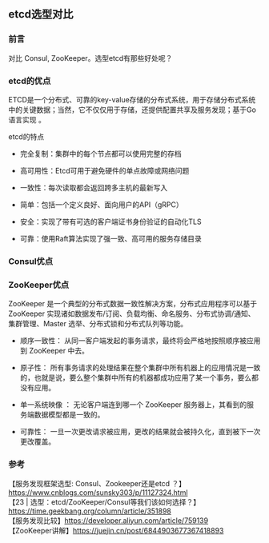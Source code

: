 ## etcd选型对比

### 前言

对比 Consul, ZooKeeper。选型etcd有那些好处呢？  

### etcd的优点

ETCD是一个分布式、可靠的key-value存储的分布式系统，用于存储分布式系统中的关键数据；当然，它不仅仅用于存储，还提供配置共享及服务发现；基于Go语言实现 。  

etcd的特点  

- 完全复制：集群中的每个节点都可以使用完整的存档  

- 高可用性：Etcd可用于避免硬件的单点故障或网络问题  

- 一致性：每次读取都会返回跨多主机的最新写入  

- 简单：包括一个定义良好、面向用户的API（gRPC）   

- 安全：实现了带有可选的客户端证书身份验证的自动化TLS  

- 可靠：使用Raft算法实现了强一致、高可用的服务存储目录  

### Consul优点

### ZooKeeper优点

ZooKeeper 是一个典型的分布式数据一致性解决方案，分布式应用程序可以基于 ZooKeeper 实现诸如数据发布/订阅、负载均衡、命名服务、分布式协调/通知、集群管理、Master 选举、分布式锁和分布式队列等功能。  

- 顺序一致性： 从同一客户端发起的事务请求，最终将会严格地按照顺序被应用到 ZooKeeper 中去。

- 原子性： 所有事务请求的处理结果在整个集群中所有机器上的应用情况是一致的，也就是说，要么整个集群中所有的机器都成功应用了某一个事务，要么都没有应用。

- 单一系统映像 ： 无论客户端连到哪一个 ZooKeeper 服务器上，其看到的服务端数据模型都是一致的。

- 可靠性： 一旦一次更改请求被应用，更改的结果就会被持久化，直到被下一次更改覆盖。



### 参考 

【服务发现框架选型: Consul、Zookeeper还是etcd ？】https://www.cnblogs.com/sunsky303/p/11127324.html    
【23 | 选型：etcd/ZooKeeper/Consul等我们该如何选择？】https://time.geekbang.org/column/article/351898  
【服务发现比较】https://developer.aliyun.com/article/759139  
【ZooKeeper讲解】https://juejin.cn/post/6844903677367418893  
